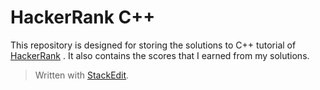 
# HackerRank C++

This repository is designed for storing the solutions to C++ tutorial of [HackerRank](hackerrank.com) .
It also contains the scores that I earned from my solutions.



> Written with [StackEdit](https://stackedit.io/).
